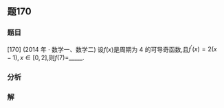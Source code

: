 ## 题170
### 题目
[170] (2014 年 · 数学一、数学二) 设$f( x)$是周期为 4 的可导奇函数,且${f}^{\prime }( x)  = 2( {x - 1}) , x \in  \lbrack  {0,2}\rbrack$,则$f( 7)  =$_____.
### 分析

### 解
